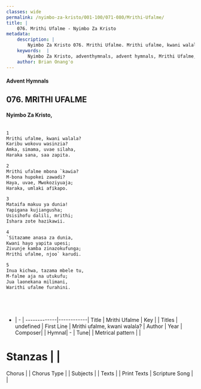 ```yaml
---
classes: wide
permalink: /nyimbo-za-kristo/001-100/071-080/Mrithi-Ufalme/
title: |
    076. Mrithi Ufalme - Nyimbo Za Kristo
metadata:
    description: |
        Nyimbo Za Kristo 076. Mrithi Ufalme. Mrithi ufalme, kwani walala? Karibu wokovu wasinzia? Amka, simama, uvae silaha,  Haraka sana, saa zapita.  
    keywords:  |
        Nyimbo Za Kristo, adventhymnals, advent hymnals, Mrithi Ufalme, Mrithi ufalme, kwani walala?. 
    author: Brian Onang'o
---
```


#### Advent Hymnals
## 076. MRITHI UFALME
####  Nyimbo Za Kristo,

```txt

1
Mrithi ufalme, kwani walala?
Karibu wokovu wasinzia?
Amka, simama, uvae silaha, 
Haraka sana, saa zapita.

2
Mrithi ufalme mbona `kawia? 
M-bona hupokei zawadi?
Haya, uvae, Mwokoziyuaja; 
Haraka, umlaki afikapo.

3
Mataifa makuu ya dunia! 
Yapigana kujiangusha;
Usisihofu dalili, mrithi; 
Ishara zote hazikawii.

4
`Sitazame anasa za dunia,
Kwani hayo yapita upesi;
Zivunje kamba zinazokufunga;
Mrithi ufalme, njoo` karudi.

5
Inua kichwa, tazama mbele tu,
M-falme aja na utukufu;
Jua laonekana milimani,
Warithi ufalme furahini.






```

- |   -  |
-------------|------------|
Title | Mrithi Ufalme |
Key |  |
Titles | undefined |
First Line | Mrithi ufalme, kwani walala? |
Author | 
Year | 
Composer| |
Hymnal|  - |
Tune|  |
Metrical pattern | |
# Stanzas |  |
Chorus |  |
Chorus Type |  |
Subjects | |
Texts |  |
Print Texts | 
Scripture Song |  |
    
